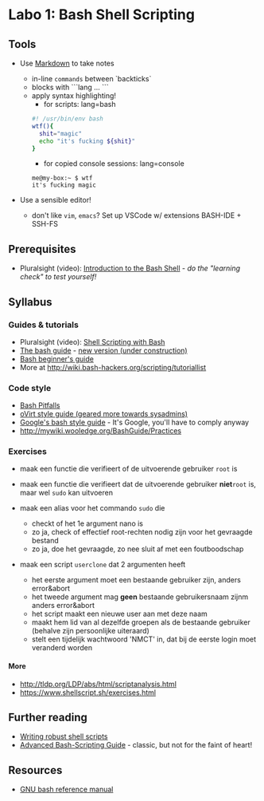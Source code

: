 # Labo 1: Bash Shell Scripting

## Tools

* Use [Markdown](https://github.com/adam-p/markdown-here/wiki/Markdown-Cheatsheet) to take notes
  * in-line `commands` between \`backticks\`
  * blocks with \```lang ... ```
  * apply syntax highlighting!
    * for scripts: lang=bash
    ```bash
    #! /usr/bin/env bash
    wtf(){
      shit="magic"
      echo "it's fucking ${shit}"
    }
    ```
    * for copied console sessions: lang=console
    ```console
    me@my-box:~ $ wtf
    it's fucking magic
    ```

* Use a sensible editor!
  * don't like `vim`, `emacs`? Set up VSCode w/ extensions BASH-IDE + SSH-FS

## Prerequisites

* Pluralsight (video): [Introduction to the Bash Shell](https://app.pluralsight.com/library/courses/introduction-bash-shell-linux-mac-os) - *do the "learning check" to test yourself!*

## Syllabus

### Guides & tutorials

* Pluralsight (video): [Shell Scripting with Bash](https://app.pluralsight.com/library/courses/bash-shell-scripting)
* [The bash guide](http://mywiki.wooledge.org/BashGuide) - [new version (under construction)](https://guide.bash.academy/)
* [Bash beginner's guide](http://tldp.org/LDP/Bash-Beginners-Guide/html/)
* More at <http://wiki.bash-hackers.org/scripting/tutoriallist>

### Code style

* [Bash Pitfalls](http://bash.cumulonim.biz/BashPitfalls.html)
* [oVirt style guide (geared more towards sysadmins\)](https://www.ovirt.org/develop/infra/infra-bash-style-guide/)
* [Google's bash style guide](https://google.github.io/styleguide/shell.xml) - It's Google, you'll have to comply anyway
* <http://mywiki.wooledge.org/BashGuide/Practices>

### Exercises

- maak een functie die verifieert of de uitvoerende gebruiker `root` is 
- maak een functie die verifieert dat de uitvoerende gebruiker **niet**`root` is, maar wel `sudo` kan uitvoeren

- maak een alias voor het commando `sudo` die 
  - checkt of het 1e argument nano is 
  - zo ja, check of effectief root-rechten nodig zijn voor het gevraagde bestand
  - zo ja, doe het gevraagde, zo nee sluit af met een foutboodschap 
  
- maak een script `userclone` dat 2 argumenten heeft 
  - het eerste argument moet een bestaande gebruiker zijn, anders error&abort
  - het tweede argument mag **geen** bestaande gebruikersnaam zijnm anders error&abort
  - het script maakt een nieuwe user aan met deze naam 
  - maakt hem lid van al dezelfde groepen als de bestaande gebruiker (behalve zijn persoonlijke uiteraard)
  - stelt een tijdelijk wachtwoord 'NMCT' in, dat bij de eerste login moet veranderd worden 


#### More 
* <http://tldp.org/LDP/abs/html/scriptanalysis.html>
* <https://www.shellscript.sh/exercises.html>

## Further reading

* [Writing robust shell scripts](https://www.davidpashley.com/articles/writing-robust-shell-scripts/#id2382181)
* [Advanced Bash-Scripting Guide](http://tldp.org/LDP/abs/html/index.html) - classic, but not for the faint of heart!

## Resources

* [GNU bash reference manual](https://www.gnu.org/software/bash/manual/bash.html)
